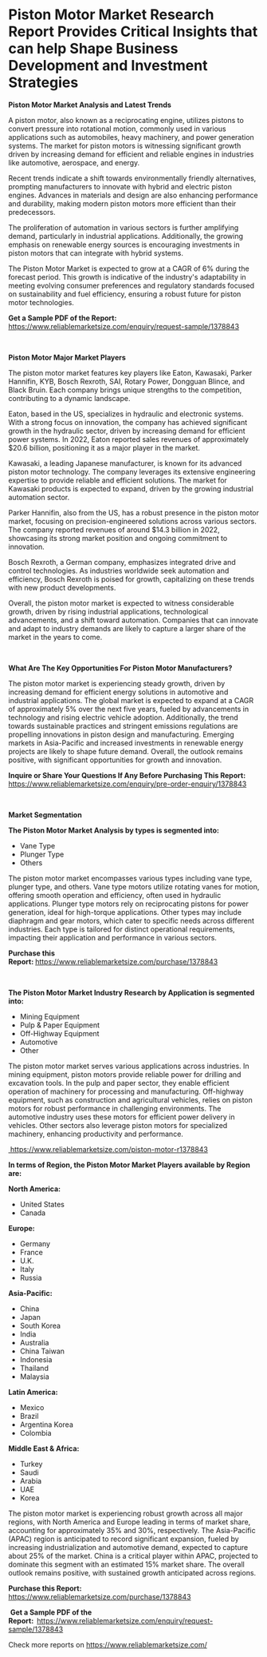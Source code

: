 <p><h1>Piston Motor Market Research Report Provides Critical Insights that can help Shape Business Development and Investment Strategies</h1></p><p><strong>Piston Motor Market Analysis and Latest Trends</strong></p>
<p><p>A piston motor, also known as a reciprocating engine, utilizes pistons to convert pressure into rotational motion, commonly used in various applications such as automobiles, heavy machinery, and power generation systems. The market for piston motors is witnessing significant growth driven by increasing demand for efficient and reliable engines in industries like automotive, aerospace, and energy. </p><p>Recent trends indicate a shift towards environmentally friendly alternatives, prompting manufacturers to innovate with hybrid and electric piston engines. Advances in materials and design are also enhancing performance and durability, making modern piston motors more efficient than their predecessors. </p><p>The proliferation of automation in various sectors is further amplifying demand, particularly in industrial applications. Additionally, the growing emphasis on renewable energy sources is encouraging investments in piston motors that can integrate with hybrid systems. </p><p>The Piston Motor Market is expected to grow at a CAGR of 6% during the forecast period. This growth is indicative of the industry's adaptability in meeting evolving consumer preferences and regulatory standards focused on sustainability and fuel efficiency, ensuring a robust future for piston motor technologies.</p></p>
<p><strong>Get a Sample PDF of the Report:&nbsp;</strong> <a href="https://www.reliablemarketsize.com/enquiry/request-sample/1378843?utm_campaign=1133&utm_medium=2&utm_source=Github&utm_content=ia&utm_term=16022025&utm_id=piston-motor">https://www.reliablemarketsize.com/enquiry/request-sample/1378843</a></p>
<p>&nbsp;</p>
<p><strong>Piston Motor Major Market Players</strong></p>
<p><p>The piston motor market features key players like Eaton, Kawasaki, Parker Hannifin, KYB, Bosch Rexroth, SAI, Rotary Power, Dongguan Blince, and Black Bruin. Each company brings unique strengths to the competition, contributing to a dynamic landscape.</p><p>Eaton, based in the US, specializes in hydraulic and electronic systems. With a strong focus on innovation, the company has achieved significant growth in the hydraulic sector, driven by increasing demand for efficient power systems. In 2022, Eaton reported sales revenues of approximately $20.6 billion, positioning it as a major player in the market.</p><p>Kawasaki, a leading Japanese manufacturer, is known for its advanced piston motor technology. The company leverages its extensive engineering expertise to provide reliable and efficient solutions. The market for Kawasaki products is expected to expand, driven by the growing industrial automation sector.</p><p>Parker Hannifin, also from the US, has a robust presence in the piston motor market, focusing on precision-engineered solutions across various sectors. The company reported revenues of around $14.3 billion in 2022, showcasing its strong market position and ongoing commitment to innovation.</p><p>Bosch Rexroth, a German company, emphasizes integrated drive and control technologies. As industries worldwide seek automation and efficiency, Bosch Rexroth is poised for growth, capitalizing on these trends with new product developments.</p><p>Overall, the piston motor market is expected to witness considerable growth, driven by rising industrial applications, technological advancements, and a shift toward automation. Companies that can innovate and adapt to industry demands are likely to capture a larger share of the market in the years to come.</p></p>
<p>&nbsp;</p>
<p><strong>What Are The Key Opportunities For Piston Motor Manufacturers?</strong></p>
<p><p>The piston motor market is experiencing steady growth, driven by increasing demand for efficient energy solutions in automotive and industrial applications. The global market is expected to expand at a CAGR of approximately 5% over the next five years, fueled by advancements in technology and rising electric vehicle adoption. Additionally, the trend towards sustainable practices and stringent emissions regulations are propelling innovations in piston design and manufacturing. Emerging markets in Asia-Pacific and increased investments in renewable energy projects are likely to shape future demand. Overall, the outlook remains positive, with significant opportunities for growth and innovation.</p></p>
<p><strong>Inquire or Share Your Questions If Any Before Purchasing This Report:</strong> <a href="https://www.reliablemarketsize.com/enquiry/pre-order-enquiry/1378843?utm_campaign=1133&utm_medium=2&utm_source=Github&utm_content=ia&utm_term=16022025&utm_id=piston-motor">https://www.reliablemarketsize.com/enquiry/pre-order-enquiry/1378843</a></p>
<p>&nbsp;</p>
<p><strong>Market Segmentation</strong></p>
<p><strong>The Piston Motor Market Analysis by types is segmented into:</strong></p>
<p><ul><li>Vane Type</li><li>Plunger Type</li><li>Others</li></ul></p>
<p><p>The piston motor market encompasses various types including vane type, plunger type, and others. Vane type motors utilize rotating vanes for motion, offering smooth operation and efficiency, often used in hydraulic applications. Plunger type motors rely on reciprocating pistons for power generation, ideal for high-torque applications. Other types may include diaphragm and gear motors, which cater to specific needs across different industries. Each type is tailored for distinct operational requirements, impacting their application and performance in various sectors.</p></p>
<p><strong>Purchase this Report:&nbsp;</strong><a href="https://www.reliablemarketsize.com/purchase/1378843?utm_campaign=1133&utm_medium=2&utm_source=Github&utm_content=ia&utm_term=16022025&utm_id=piston-motor">https://www.reliablemarketsize.com/purchase/1378843</a></p>
<p>&nbsp;</p>
<p><strong>The Piston Motor Market Industry Research by Application is segmented into:</strong></p>
<p><ul><li>Mining Equipment</li><li>Pulp & Paper Equipment</li><li>Off-Highway Equipment</li><li>Automotive</li><li>Other</li></ul></p>
<p><p>The piston motor market serves various applications across industries. In mining equipment, piston motors provide reliable power for drilling and excavation tools. In the pulp and paper sector, they enable efficient operation of machinery for processing and manufacturing. Off-highway equipment, such as construction and agricultural vehicles, relies on piston motors for robust performance in challenging environments. The automotive industry uses these motors for efficient power delivery in vehicles. Other sectors also leverage piston motors for specialized machinery, enhancing productivity and performance.</p></p>
<p><a href="https://www.reliablemarketsize.com/piston-motor-r1378843?utm_campaign=1133&utm_medium=2&utm_source=Github&utm_content=ia&utm_term=16022025&utm_id=piston-motor">&nbsp;https://www.reliablemarketsize.com/piston-motor-r1378843</a></p>
<p><strong>In terms of Region, the Piston Motor Market Players available by Region are:</strong></p>
<p>
    <p> <strong> North America: </strong>
        <ul>
            <li>United States</li>
            <li>Canada</li>
        </ul>
        </p> 
    <p> <strong> Europe: </strong>
        <ul>
            <li>Germany</li>
            <li>France</li>
            <li>U.K.</li>
            <li>Italy</li>
            <li>Russia</li>
        </ul>
        </p> 
    <p> <strong> Asia-Pacific: </strong>
        <ul>
            <li>China</li>
            <li>Japan</li>
            <li>South Korea</li>
            <li>India</li>
            <li>Australia</li>
            <li>China Taiwan</li>
            <li>Indonesia</li>
            <li>Thailand</li>
            <li>Malaysia</li>
        </ul>
        </p> 
    <p> <strong> Latin America: </strong>
        <ul>
            <li>Mexico</li>
            <li>Brazil</li>
            <li>Argentina Korea</li>
            <li>Colombia</li>
        </ul>
        </p> 
    <p> <strong> Middle East & Africa: </strong>
        <ul>
            <li>Turkey</li>
            <li>Saudi</li>
            <li>Arabia</li>
            <li>UAE</li>
            <li>Korea</li>
        </ul>
    </p>
    </p>
<p><p>The piston motor market is experiencing robust growth across all major regions, with North America and Europe leading in terms of market share, accounting for approximately 35% and 30%, respectively. The Asia-Pacific (APAC) region is anticipated to record significant expansion, fueled by increasing industrialization and automotive demand, expected to capture about 25% of the market. China is a critical player within APAC, projected to dominate this segment with an estimated 15% market share. The overall outlook remains positive, with sustained growth anticipated across regions.</p></p>
<p><strong>Purchase this Report: </strong><a href="https://www.reliablemarketsize.com/purchase/1378843?utm_campaign=1133&utm_medium=2&utm_source=Github&utm_content=ia&utm_term=16022025&utm_id=piston-motor">https://www.reliablemarketsize.com/purchase/1378843</a></p>
<p>&nbsp;<strong>Get a Sample PDF of the Report:&nbsp;&nbsp;</strong><a href="https://www.reliablemarketsize.com/enquiry/request-sample/1378843?utm_campaign=1133&utm_medium=2&utm_source=Github&utm_content=ia&utm_term=16022025&utm_id=piston-motor">https://www.reliablemarketsize.com/enquiry/request-sample/1378843</a></p>
<p><strong></strong></p>
<p>Check more reports on <a href="https://www.reliablemarketsize.com/?utm_campaign=1133&utm_medium=2&utm_source=Github&utm_content=ia&utm_term=16022025&utm_id=piston-motor">https://www.reliablemarketsize.com/</a></p>
